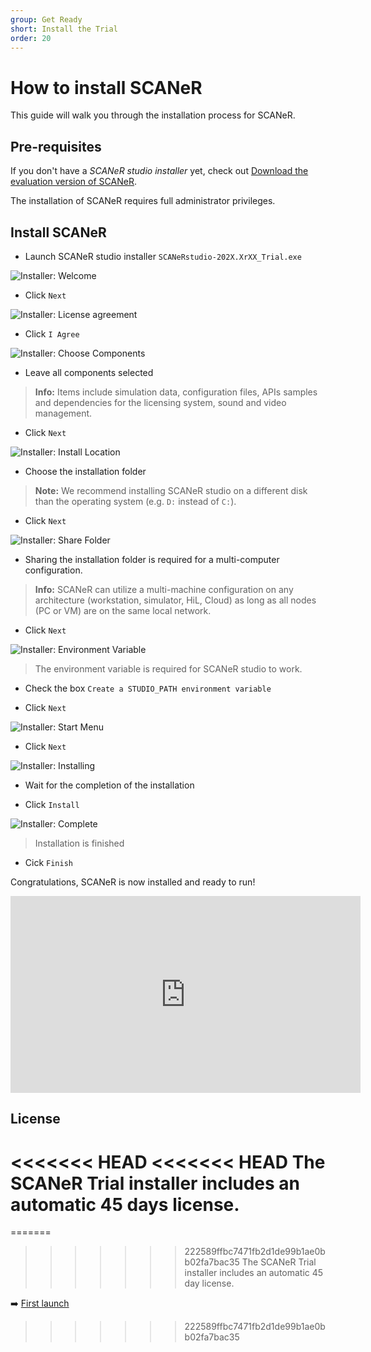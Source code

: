 ```yaml
---
group: Get Ready
short: Install the Trial
order: 20
---
```


# How to install SCANeR

This guide will walk you through the installation process for SCANeR.

## Pre-requisites

If you don't have a *SCANeR studio installer* yet, check out [Download the evaluation version of SCANeR](../HT_Download_Trial_SCANeR/HT_Download_Trial_SCANeR.md).

The installation of SCANeR requires full administrator privileges.

## Install SCANeR

* Launch SCANeR studio installer ```SCANeRstudio-202X.XrXX_Trial.exe ```

![Installer: Welcome](./assets/i1.PNG)

* Click ```Next```

![Installer: License agreement](./assets/i2.PNG)

* Click ```I Agree```

![Installer: Choose Components](./assets/i3.PNG)

* Leave all components selected

> **Info:** Items include simulation data, configuration files, APIs samples and dependencies for the licensing system, sound and video management.

* Click ```Next```

![Installer: Install Location](./assets/i4.PNG)

* Choose the installation folder

> **Note:** We recommend installing SCANeR studio on a different disk than the operating system (e.g. ```D:``` instead of ```C:```).

* Click ```Next```

![Installer: Share Folder](./assets/i5b.png)

* Sharing the installation folder is required for a multi-computer configuration.

> **Info:**  SCANeR can utilize a multi-machine configuration on any architecture (workstation, simulator, HiL, Cloud) as long as all nodes (PC or VM) are on the same local network.

* Click ```Next```

![Installer: Environment Variable](./assets/i6.PNG)

> The environment variable is required for SCANeR studio to work.

* Check the box ```Create a STUDIO_PATH environment variable```

* Click ```Next```

![Installer: Start Menu](./assets/i7.PNG)

* Click ```Next```

![Installer: Installing](./assets/i8.PNG)

* Wait for the completion of the installation

* Click ```Install```

![Installer: Complete](./assets/i9.PNG)

> Installation is finished

* Cick ```Finish```

Congratulations, SCANeR is now installed and ready to run!

<iframe width="560" height="315" src="https://www.youtube.com/embed/joE1Fi09eEY?start=49" title="YouTube video player" frameborder="0" allow="accelerometer; autoplay; clipboard-write; encrypted-media; gyroscope; picture-in-picture" allowfullscreen></iframe>

## License

<<<<<<< HEAD
<<<<<<< HEAD
The SCANeR Trial installer includes an automatic 45 days license.
=======
=======
>>>>>>> 222589ffbc7471fb2d1de99b1ae0bb02fa7bac35
The SCANeR Trial installer includes an automatic 45 day license.
 
:arrow_right: [First launch](../HT_FirstLaunch/HT_FirstLaunch.md)
>>>>>>> 222589ffbc7471fb2d1de99b1ae0bb02fa7bac35

